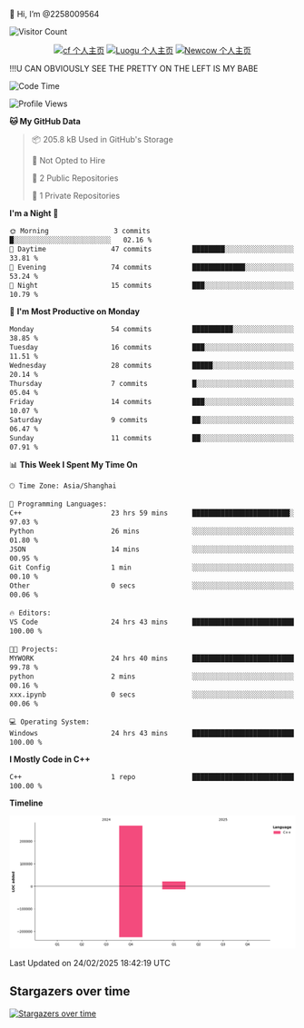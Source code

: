  👋 Hi, I’m @2258009564

![Visitor Count](https://profile-counter.glitch.me/{2258009564}/count.svg)

<!---
2258009564/2258009564 is a ✨ special ✨ repository because its `README.md` (this file) appears on your GitHub profile.
You can click the Preview link to take a look at your changes.
--->

<div align="center">

[![cf 个人主页](https://img.shields.io/badge/codeforces-alisa22580-yellow)](https://codeforces.com/profile/alisa22580)
[![Luogu 个人主页](https://img.shields.io/badge/Luogu-alisa_kujou-blue)](https://www.luogu.com.cn/user/1440708)
[![Newcow 个人主页](https://img.shields.io/badge/nowcoder-lzy-blue)](https://ac.nowcoder.com/acm/contest/profile/51334038)

</div>

!!!U CAN OBVIOUSLY SEE THE PRETTY ON THE LEFT IS MY BABE



<!--START_SECTION:waka-->
![Code Time](http://img.shields.io/badge/Code%20Time-116%20hrs%2045%20mins-blue)

![Profile Views](http://img.shields.io/badge/Profile%20Views-0-blue)

**🐱 My GitHub Data** 

> 📦 205.8 kB Used in GitHub's Storage 
 > 
> 🚫 Not Opted to Hire
 > 
> 📜 2 Public Repositories 
 > 
> 🔑 1 Private Repositories 
 > 
**I'm a Night 🦉** 

```text
🌞 Morning                3 commits           █░░░░░░░░░░░░░░░░░░░░░░░░   02.16 % 
🌆 Daytime                47 commits          ████████░░░░░░░░░░░░░░░░░   33.81 % 
🌃 Evening                74 commits          █████████████░░░░░░░░░░░░   53.24 % 
🌙 Night                  15 commits          ███░░░░░░░░░░░░░░░░░░░░░░   10.79 % 
```
📅 **I'm Most Productive on Monday** 

```text
Monday                   54 commits          ██████████░░░░░░░░░░░░░░░   38.85 % 
Tuesday                  16 commits          ███░░░░░░░░░░░░░░░░░░░░░░   11.51 % 
Wednesday                28 commits          █████░░░░░░░░░░░░░░░░░░░░   20.14 % 
Thursday                 7 commits           █░░░░░░░░░░░░░░░░░░░░░░░░   05.04 % 
Friday                   14 commits          ███░░░░░░░░░░░░░░░░░░░░░░   10.07 % 
Saturday                 9 commits           ██░░░░░░░░░░░░░░░░░░░░░░░   06.47 % 
Sunday                   11 commits          ██░░░░░░░░░░░░░░░░░░░░░░░   07.91 % 
```


📊 **This Week I Spent My Time On** 

```text
🕑︎ Time Zone: Asia/Shanghai

💬 Programming Languages: 
C++                      23 hrs 59 mins      ████████████████████████░   97.03 % 
Python                   26 mins             ░░░░░░░░░░░░░░░░░░░░░░░░░   01.80 % 
JSON                     14 mins             ░░░░░░░░░░░░░░░░░░░░░░░░░   00.95 % 
Git Config               1 min               ░░░░░░░░░░░░░░░░░░░░░░░░░   00.10 % 
Other                    0 secs              ░░░░░░░░░░░░░░░░░░░░░░░░░   00.06 % 

🔥 Editors: 
VS Code                  24 hrs 43 mins      █████████████████████████   100.00 % 

🐱‍💻 Projects: 
MYWORK                   24 hrs 40 mins      █████████████████████████   99.78 % 
python                   2 mins              ░░░░░░░░░░░░░░░░░░░░░░░░░   00.16 % 
xxx.ipynb                0 secs              ░░░░░░░░░░░░░░░░░░░░░░░░░   00.06 % 

💻 Operating System: 
Windows                  24 hrs 43 mins      █████████████████████████   100.00 % 
```

**I Mostly Code in C++** 

```text
C++                      1 repo              █████████████████████████   100.00 % 
```



**Timeline**

![Lines of Code chart](https://raw.githubusercontent.com/2258009564/2258009564/main/assets/bar_graph.png)


 Last Updated on 24/02/2025 18:42:19 UTC
<!--END_SECTION:waka-->

## Stargazers over time
[![Stargazers over time](https://starchart.cc/2258009564/2258009564.svg?variant=adaptive)](https://starchart.cc/2258009564/2258009564)
